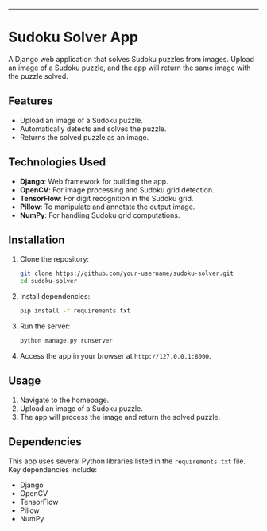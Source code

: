 ---

# Sudoku Solver App

A Django web application that solves Sudoku puzzles from images. Upload an image of a Sudoku puzzle, and the app will return the same image with the puzzle solved.

## Features

* Upload an image of a Sudoku puzzle.
* Automatically detects and solves the puzzle.
* Returns the solved puzzle as an image.

## Technologies Used

* **Django**: Web framework for building the app.
* **OpenCV**: For image processing and Sudoku grid detection.
* **TensorFlow**: For digit recognition in the Sudoku grid.
* **Pillow**: To manipulate and annotate the output image.
* **NumPy**: For handling Sudoku grid computations.

## Installation

1. Clone the repository:

   ```bash
   git clone https://github.com/your-username/sudoku-solver.git
   cd sudoku-solver
   ```

2. Install dependencies:

   ```bash
   pip install -r requirements.txt
   ```

3. Run the server:

   ```bash
   python manage.py runserver
   ```

4. Access the app in your browser at `http://127.0.0.1:8000`.

## Usage

1. Navigate to the homepage.
2. Upload an image of a Sudoku puzzle.
3. The app will process the image and return the solved puzzle.

## Dependencies

This app uses several Python libraries listed in the `requirements.txt` file. Key dependencies include:

* Django
* OpenCV
* TensorFlow
* Pillow
* NumPy

